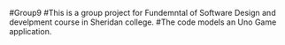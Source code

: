 #Group9
#This is a group project for Fundemntal of Software Design and develpment course in Sheridan college. 
#The code models an Uno Game application. 


